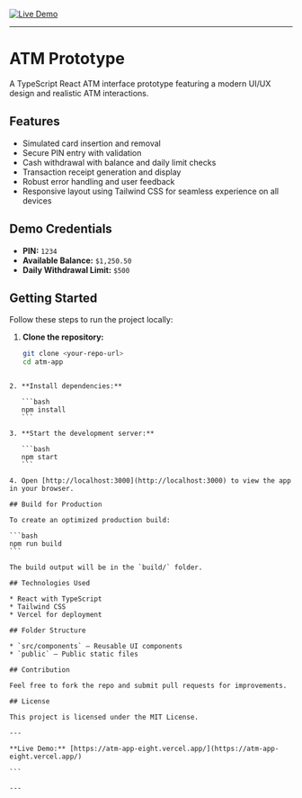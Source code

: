 [![Live Demo](https://img.shields.io/badge/Live%20App-Vercel-brightgreen)](https://atm-app-eight.vercel.app/)

---

# ATM Prototype

A TypeScript React ATM interface prototype featuring a modern UI/UX design and realistic ATM interactions.

## Features

- Simulated card insertion and removal  
- Secure PIN entry with validation  
- Cash withdrawal with balance and daily limit checks  
- Transaction receipt generation and display  
- Robust error handling and user feedback  
- Responsive layout using Tailwind CSS for seamless experience on all devices

## Demo Credentials

- **PIN:** `1234`  
- **Available Balance:** `$1,250.50`  
- **Daily Withdrawal Limit:** `$500`

## Getting Started

Follow these steps to run the project locally:

1. **Clone the repository:**
   ```bash
   git clone <your-repo-url>
   cd atm-app
````

2. **Install dependencies:**

   ```bash
   npm install
   ```

3. **Start the development server:**

   ```bash
   npm start
   ```

4. Open [http://localhost:3000](http://localhost:3000) to view the app in your browser.

## Build for Production

To create an optimized production build:

```bash
npm run build
```

The build output will be in the `build/` folder.

## Technologies Used

* React with TypeScript
* Tailwind CSS
* Vercel for deployment

## Folder Structure

* `src/components` – Reusable UI components
* `public` – Public static files

## Contribution

Feel free to fork the repo and submit pull requests for improvements.

## License

This project is licensed under the MIT License.

---

**Live Demo:** [https://atm-app-eight.vercel.app/](https://atm-app-eight.vercel.app/)

```

---

